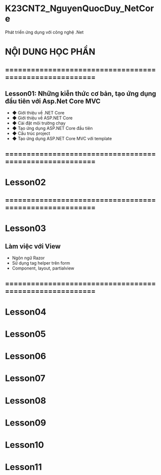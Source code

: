 # K23CNT2_NguyenQuocDuy_NetCore
Phát triển ứng dụng với công nghệ .Net
# NỘI DUNG HỌC PHẦN
## ========================================================
## Lesson01: Những kiễn thức cơ bản, tạo ứng dụng đầu tiên với Asp.Net Core MVC
- ◆ Giới thiệu về .NET Core
- ◆ Giới thiệu về ASP.NET Core
- ◆ Cài đặt môi trường chạy
- ◆ Tạo ứng dụng ASP.NET Core đầu tiên
- ◆ Cấu trúc project
- ◆ Tạo ứng dụng ASP.NET Core MVC với template
## ========================================================

# Lesson02


## ========================================================
# Lesson03
## Làm việc với View
- Ngôn ngữ Razor
- Sử dụng tag helper trên form
- Component, layout, partialview
## ========================================================
# Lesson04


# Lesson05


# Lesson06

# Lesson07

# Lesson08


# Lesson09

# Lesson10

# Lesson11
